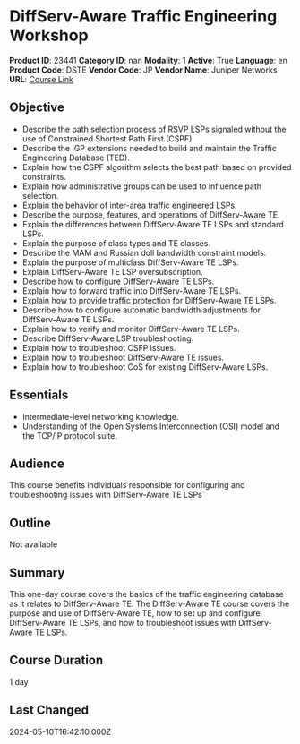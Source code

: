 # DiffServ-Aware Traffic Engineering Workshop

**Product ID**: 23441
**Category ID**: nan
**Modality**: 1
**Active**: True
**Language**: en
**Product Code**: DSTE
**Vendor Code**: JP
**Vendor Name**: Juniper Networks
**URL**: [Course Link](https://www.fastlaneus.com/course/juniper-dste)

## Objective
- Describe the path selection process of RSVP LSPs signaled without the use of Constrained Shortest Path First (CSPF).
- Describe the IGP extensions needed to build and maintain the Traffic Engineering Database (TED).
- Explain how the CSPF algorithm selects the best path based on provided constraints.
- Explain how administrative groups can be used to influence path selection.
- Explain the behavior of inter-area traffic engineered LSPs.
- Describe the purpose, features, and operations of DiffServ-Aware TE.
- Explain the differences between DiffServ-Aware TE LSPs and standard LSPs.
- Explain the purpose of class types and TE classes.
- Describe the MAM and Russian doll bandwidth constraint models.
- Explain the purpose of multiclass DiffServ-Aware TE LSPs.
- Explain DiffServ-Aware TE LSP oversubscription.
- Describe how to configure DiffServ-Aware TE LSPs.
- Explain how to forward traffic into DiffServ-Aware TE LSPs.
- Explain how to provide traffic protection for DiffServ-Aware TE LSPs.
- Describe how to configure automatic bandwidth adjustments for DiffServ-Aware TE LSPs.
- Explain how to verify and monitor DiffServ-Aware TE LSPs.
- Describe DiffServ-Aware LSP troubleshooting.
- Explain how to troubleshoot CSFP issues.
- Explain how to troubleshoot DiffServ-Aware TE issues.
- Explain how to troubleshoot CoS for existing DiffServ-Aware LSPs.

## Essentials
- Intermediate-level networking knowledge.
- Understanding of the Open Systems Interconnection (OSI) model and the TCP/IP protocol suite.

## Audience
This course benefits individuals responsible for configuring and troubleshooting issues with DiffServ-Aware TE LSPs

## Outline
Not available

## Summary
This one-day course covers the basics of the traffic engineering database as it relates to DiffServ-Aware TE. The DiffServ-Aware TE course covers the purpose and use of DiffServ-Aware TE, how to set up and configure DiffServ-Aware TE LSPs, and how to troubleshoot issues with DiffServ-Aware TE LSPs.

## Course Duration
1 day

## Last Changed
2024-05-10T16:42:10.000Z
